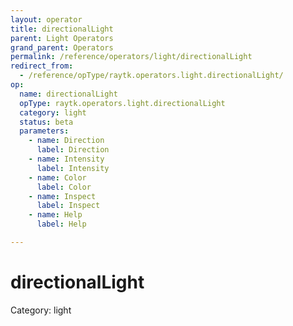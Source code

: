 ```yaml
---
layout: operator
title: directionalLight
parent: Light Operators
grand_parent: Operators
permalink: /reference/operators/light/directionalLight
redirect_from:
  - /reference/opType/raytk.operators.light.directionalLight/
op:
  name: directionalLight
  opType: raytk.operators.light.directionalLight
  category: light
  status: beta
  parameters:
    - name: Direction
      label: Direction
    - name: Intensity
      label: Intensity
    - name: Color
      label: Color
    - name: Inspect
      label: Inspect
    - name: Help
      label: Help

---
```


# directionalLight

Category: light

